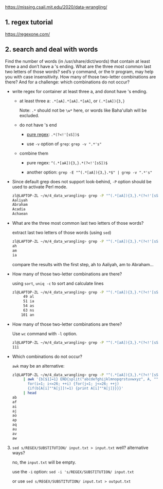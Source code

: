 
https://missing.csail.mit.edu/2020/data-wrangling/

## 1. regex tutorial

https://regexone.com/

## 2. search and deal with words

Find the number of words (in /usr/share/dict/words) that contain at least three a and don’t have a 's ending. What are the three most common last two letters of those words? sed’s y command, or the tr program, may help you with case insensitivity. How many of those two-letter combinations are there? And for a challenge: which combinations do not occur?

- write regex for container at least three a, and donot have 's ending.

     - at least three a: `.*[aA].*[aA].*[aA]`, or `(.*[aA]){3,}`

       Note: `.*` should not be `\w*` here, or words like Baha'ullah will be excluded.

     - do not have 's end
     
          - [pure regex](https://stackoverflow.com/questions/16398471/regex-for-string-not-ending-with-given-suffix): `.*(?<!'[sS])$`
          
          - use `-v` option of `grep`: `grep -v ".*'s"`

     - combine them
          
          - pure regex: `^(.*[aA]){3,}.*(?<!'[sS])$`
          
          - another option: `grep -E "^(.*[aA]){3,}.*$" | grep -v ".*'s"`

- Since default grep does not support look-behind, `-P` option should be used to activate Perl mode.

     ```bash
     zl@LAPTOP-ZL ~/m/4_data_wrangling> grep -P "^(.*[aA]){3,}.*(?<!'[sS])$" words | head -n4
     Aaliyah
     Abraham
     Acadia
     Achaean
     ```

- What are the three most common last two letters of those words?

     extract last two letters of those words (using `sed`)

     ```bash
     zl@LAPTOP-ZL ~/m/4_data_wrangling> grep -P "^(.*[aA]){3,}.*(?<!'[sS])$" words | sed -E 's/.*(\w{2})/\1/' | head -n3
     ah
     am
     ia
     ```

     compare the results with the first step, ah to Aaliyah, am to Abraham...

- How many of those two-letter combinations are there?

     using `sort`, `uniq -c` to sort and calculate lines

     ```bash
     zl@LAPTOP-ZL ~/m/4_data_wrangling> grep -P "^(.*[aA]){3,}.*(?<!'[sS])$" words | sed -E 's/.*(\w{2})/\1/' | sort | uniq -c | sort | tail -n5
          49 al
          51 ia
          54 as
          63 ns
         101 an
     ```

- How many of those two-letter combinations are there?

     Use `wc` command with `-l` option.

     ```bash
     zl@LAPTOP-ZL ~/m/4_data_wrangling> grep -P "^(.*[aA]){3,}.*(?<!'[sS])$" words | sed -E 's/.*(\w{2})/\1/' | sort | uniq -c | wc -l
     111
     ```

- Which combinations do not occur?

     `awk` may be an alternative:

     ```bash
     zl@LAPTOP-ZL ~/m/4_data_wrangling> grep -P "^(.*[aA]){3,}.*(?<!'[sS])$" words | sed -E 's/.*(\w{2})/\1/' | sort | uniq 
          | awk '{b[$1]=1} END{split("abcdefghijklmnopqrstuvwxyz", A, "");
            for(i=1; i<=26; ++i) {for(j=1; j<=26; ++j) 
            {if(b[A[i]""A[j]]!=1) {print A[i]""A[j]}}}}'
          | head
     ab
     af
     ai
     aj
     ao
     ap
     aq
     au
     av
     aw
     ```


3. `sed s/REGEX/SUBSTITUTION/ input.txt > input.txt` well? alternative ways?

     no, the `input.txt` will be empty.
     
     use the `-i` option: `sed -i 's/REGEX/SUBSTITUTION/ input.txt`
     
     or use `sed s/REGEX/SUBSTITUTION/ input.txt > output.txt`
